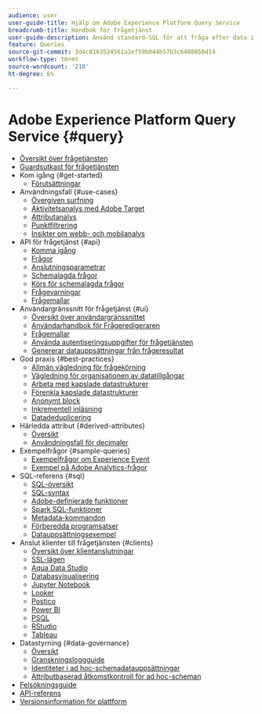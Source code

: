 ```yaml
---
audience: user
user-guide-title: Hjälp om Adobe Experience Platform Query Service
breadcrumb-title: Handbok för frågetjänst
user-guide-description: Använd standard-SQL för att fråga efter data i Platform Data Lake.
feature: Queries
source-git-commit: 3d4c8163524561a1ef59b044b57b3c6488850d14
workflow-type: tm+mt
source-wordcount: '210'
ht-degree: 6%

---
```



# Adobe Experience Platform Query Service {#query}

- [Översikt över frågetjänsten](home.md)
- [Guardsutkast för frågetjänsten](guardrails.md)
- Kom igång {#get-started}
   - [Förutsättningar](get-started/prerequisites.md)
- Användningsfall {#use-cases}
   - [Övergiven surfning](use-cases/abandoned-browse.md)
   - [Aktivitetsanalys med Adobe Target](use-cases/activity-analysis-with-adobe-target.md)
   - [Attributanalys](use-cases/attribution-analysis.md)
   - [Punktfiltrering](use-cases/bot-filtering.md)
   - [Insikter om webb- och mobilanalys](use-cases/analytics-insights.md)
- API för frågetjänst {#api}
   - [Komma igång](api/getting-started.md)
   - [Frågor](api/queries.md)
   - [Anslutningsparametrar](api/connection-parameters.md)
   - [Schemalagda frågor](api/scheduled-queries.md)
   - [Körs för schemalagda frågor](api/runs-scheduled-queries.md)
   - [Frågevarningar](api/alert-subscriptions.md)
   - [Frågemallar](api/query-templates.md)
- Användargränssnitt för frågetjänst {#ui}
   - [Översikt över användargränssnittet](ui/overview.md)
   - [Användarhandbok för Frågeredigeraren](ui/user-guide.md)
   - [Frågemallar](ui/query-templates.md)
   - [Använda autentiseringsuppgifter för frågetjänsten](ui/credentials.md)
   - [Genererar datauppsättningar från frågeresultat](ui/create-datasets.md)
- God praxis {#best-practices}
   - [Allmän vägledning för frågekörning](best-practices/writing-queries.md)
   - [Vägledning för organisationen av datatillgångar](./best-practices/organize-data-assets.md)
   - [Arbeta med kapslade datastrukturer](best-practices/nested-data-structures.md)
   - [Förenkla kapslade datastrukturer](best-practices/flatten-nested-data.md)
   - [Anonymt block](best-practices/anonymous-block.md)
   - [Inkrementell inläsning](best-practices/incremental-load.md)
   - [Datadeduplicering](best-practices/deduplication.md)
- Härledda attribut {#derived-attributes}
   - [Översikt](derived-attributes/overview.md)
   - [Användningsfall för decimaler](derived-attributes/deciles-use-case.md)
- Exempelfrågor {#sample-queries}
   - [Exempelfrågor om Experience Event](sample-queries/experience-event.md)
   - [Exempel på Adobe Analytics-frågor](sample-queries/adobe-analytics.md)
- SQL-referens {#sql}
   - [SQL-översikt](sql/overview.md)
   - [SQL-syntax](sql/syntax.md)
   - [Adobe-definierade funktioner](sql/adobe-defined-functions.md)
   - [Spark SQL-funktioner](sql/spark-sql-functions.md)
   - [Metadata-kommandon](sql/metadata.md)
   - [Förberedda programsatser](sql/prepared-statements.md)
   - [Datauppsättningsexempel](sql/dataset-samples.md)
- Anslut klienter till frågetjänsten {#clients}
   - [Översikt över klientanslutningar](clients/overview.md)
   - [SSL-lägen](./clients/ssl-modes.md)
   - [Aqua Data Studio](clients/aqua-data-studio.md)
   - [Databasvisualisering](./clients/dbvisulaizer.md)
   - [Jupyter Notebook](clients//jupyter-notebook.md)
   - [Looker](clients/looker.md)
   - [Postico](clients/postico.md)
   - [Power BI](clients/power-bi.md)
   - [PSQL](clients/psql.md)
   - [RStudio](clients/rstudio.md)
   - [Tableau](clients/tableau.md)
- Datastyrning {#data-governance}
   - [Översikt](data-governance/overview.md)
   - [Granskningsloggguide](data-governance/audit-log-guide.md)
   - [Identiteter i ad hoc-schemadatauppsättningar](data-governance/ad-hoc-schema-identities.md)
   - [Attributbaserad åtkomstkontroll för ad hoc-scheman](./data-governance/ad-hoc-schema-labels.md)
- [Felsökningsguide](troubleshooting-guide.md)
- [API-referens](https://www.adobe.io/experience-platform-apis/references/query-service/)
- [Versionsinformation för plattform](https://www.adobe.com/go/platform-release-notes-en)